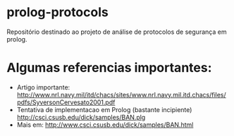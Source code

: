 prolog-protocols
================

Repositório destinado ao projeto de análise de protocolos de segurança em prolog.

Algumas referencias importantes:
=================
* Artigo importante: http://www.nrl.navy.mil/itd/chacs/sites/www.nrl.navy.mil.itd.chacs/files/pdfs/SyversonCervesato2001.pdf
* Tentativa de implementacao em Prolog (bastante incipiente) http://csci.csusb.edu/dick/samples/BAN.plg
* Mais em: http://www.csci.csusb.edu/dick/samples/BAN.html
